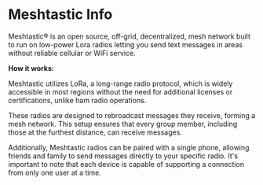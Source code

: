 # Meshtastic Info

Meshtastic® is an open source, off-grid, decentralized, mesh network built to run on low-power Lora radios letting you send text messages in areas without reliable cellular or WiFi service.

**How it works:**

Meshtastic utilizes LoRa, a long-range radio protocol, which is widely accessible in most regions without the need for additional licenses or certifications, unlike ham radio operations. 

These radios are designed to rebroadcast messages they receive, forming a mesh network. This setup ensures that every group member, including those at the furthest distance, can receive messages. 

Additionally, Meshtastic radios can be paired with a single phone, allowing friends and family to send messages directly to your specific radio. It's important to note that each device is capable of supporting a connection from only one user at a time.
